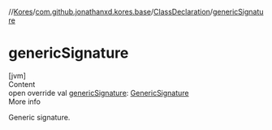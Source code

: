 //[Kores](../../index.md)/[com.github.jonathanxd.kores.base](../index.md)/[ClassDeclaration](index.md)/[genericSignature](generic-signature.md)



# genericSignature  
[jvm]  
Content  
open override val [genericSignature](generic-signature.md): [GenericSignature](../../com.github.jonathanxd.kores.generic/-generic-signature/index.md)  
More info  


Generic signature.

  



